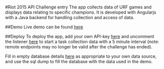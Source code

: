 #Riot 2015 API Challenge entry
The app collects data of URF games and displays data relating to specific champions. It is developed with Angularjs with a Java backend for handling collection and access of data.

##Demo
Live demo can be found [here](https://apichallenge-greedy.rhcloud.com/)

##Deploy
To deploy the app, add your own API-key [here](src/main/java/datacollection/DataCollectTask.java) and uncomment the listener [here](src/main/webapp/WEB-INF/web.xml) to start a task collection data with a 5 minute interval (note: remote endpoints may no longer be valid after the challenge has ended).

Fill in empty database details [here](src/main/java/util/UrfDao.java) as appropriate to your own data source, and use the sql dump to fill the database with the data used in the demo.



